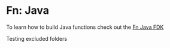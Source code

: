 # Fn: Java

To learn how to build Java functions check out the [Fn Java FDK](https://github.com/fnproject/fdk-java)

Testing excluded folders